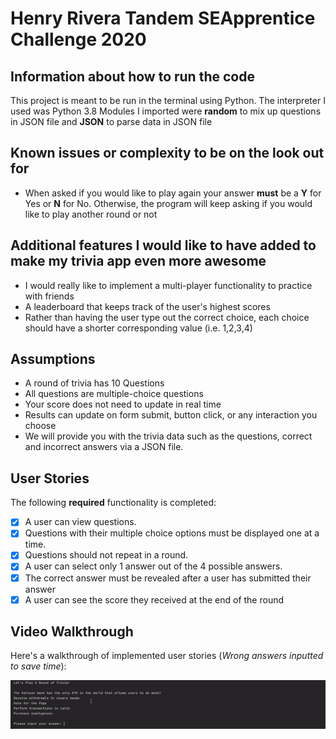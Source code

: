 # Henry Rivera Tandem SEApprentice Challenge 2020

## Information about how to run the code
This project is meant to be run in the terminal using Python. The interpreter I used was Python 3.8
Modules I imported were **random** to mix up questions in JSON file and **JSON** to parse data in JSON file

## Known issues or complexity to be on the look out for
- When asked if you would like to play again your answer **must** be a **Y** for Yes or **N** for No. Otherwise, the program will keep asking if you would like to play another round or not

## Additional features I would like to have added to make my trivia app even more awesome
- I would really like to implement a multi-player functionality to practice with friends
- A leaderboard that keeps track of the user's highest scores
- Rather than having the user type out the correct choice, each choice should have a shorter corresponding value (i.e. 1,2,3,4)

## Assumptions
- A round of trivia has 10 Questions
- All questions are multiple-choice questions
- Your score does not need to update in real time
- Results can update on form submit, button click, or any interaction you choose
- We will provide you with the trivia data such as the questions, correct and incorrect answers via a JSON file.

## User Stories

The following **required** functionality is completed:

- [x] A user can view questions.
- [x] Questions with their multiple choice options must be displayed one at a time.
- [x] Questions should not repeat in a round.
- [x] A user can select only 1 answer out of the 4 possible answers.
- [x] The correct answer must be revealed after a user has submitted their answer
- [x] A user can see the score they received at the end of the round

## Video Walkthrough

Here's a walkthrough of implemented user stories (*Wrong answers inputted to save time*):

<img src='https://github.com/HenryRivera/Henry_Rivera_Tandem_SEApprentice_Challenge_2020/blob/master/walkthrough.gif' title='Video Walkthrough' width='' alt='Video Walkthrough' />
